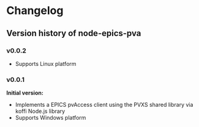 # Changelog

## Version history of node-epics-pva

### v0.0.2

- Supports Linux platform

### v0.0.1

**Initial version:**

- Implements a EPICS pvAccess client using the PVXS shared library via koffi Node.js library
- Supports Windows platform



